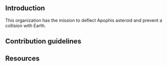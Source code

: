## Introduction

This organization has the mission to deflect Apophis asteroid and prevent a collision with Earth.


## Contribution guidelines


## Resources
